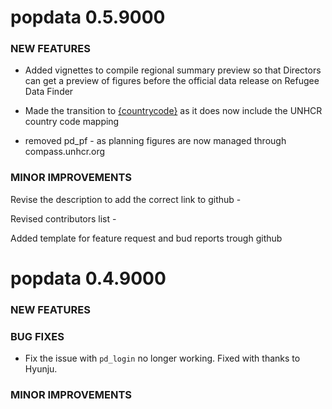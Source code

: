 popdata 0.5.9000
======================

### NEW FEATURES

 * Added vignettes to compile regional summary preview so that Directors can get a preview of figures before the official data release on Refugee Data Finder

 * Made the transition to [{countrycode}](https://vincentarelbundock.github.io/countrycode/) as it does now include the UNHCR country code mapping

 * removed pd_pf - as planning figures are now managed through compass.unhcr.org 

 

### MINOR IMPROVEMENTS

Revise the description to add the correct link to github - 

Revised contributors list - 

Added template for feature request and bud reports trough github



popdata 0.4.9000
======================

### NEW FEATURES

### BUG FIXES
- Fix the issue with `pd_login` no longer working. Fixed with thanks to Hyunju.

### MINOR IMPROVEMENTS
